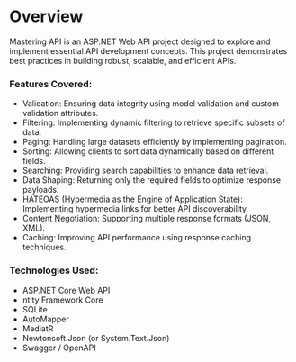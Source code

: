 # Overview
Mastering API is an ASP.NET Web API project designed to explore and implement essential API development concepts.
This project demonstrates best practices in building robust, scalable, and efficient APIs.
### Features Covered:
- Validation: Ensuring data integrity using model validation and custom validation attributes.
- Filtering: Implementing dynamic filtering to retrieve specific subsets of data.
- Paging: Handling large datasets efficiently by implementing pagination.
- Sorting: Allowing clients to sort data dynamically based on different fields.
- Searching: Providing search capabilities to enhance data retrieval.
- Data Shaping: Returning only the required fields to optimize response payloads.
- HATEOAS (Hypermedia as the Engine of Application State): Implementing hypermedia links for better API discoverability.
- Content Negotiation: Supporting multiple response formats (JSON, XML).
- Caching: Improving API performance using response caching techniques.
### Technologies Used:
- ASP.NET Core Web API
- ntity Framework Core
- SQLite
- AutoMapper
- MediatR
- Newtonsoft.Json (or System.Text.Json)
- Swagger / OpenAPI
